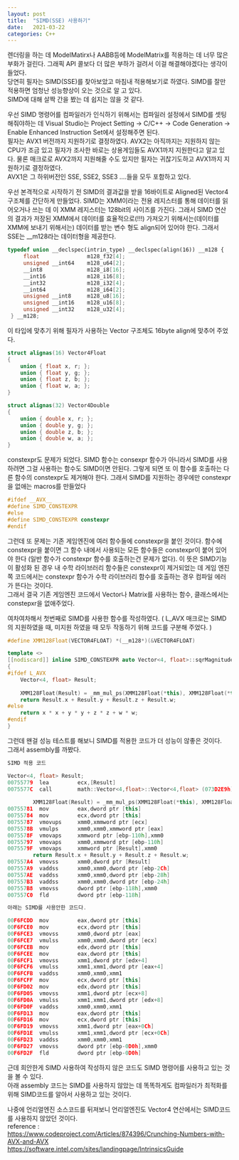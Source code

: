 ```yaml
---
layout: post
title:  "SIMD(SSE) 사용하기"
date:   2021-03-22
categories: C++
---
```


렌더링을 하는 데 ModelMatirx나 AABB등에 ModelMatrix를 적용하는 데 너무 많은 부화가 걸린다. 그래픽 API 콜보다 더 많은 부하가 걸려서 이걸 해결해야겠다는 생각이 들었다.    
당연히 필자는 SIMD(SSE)를 찾아보았고 마침내 적용해보기로 하였다. SIMD를 잘만 적용하면 엄청난 성능향상이 오는 것으로 알 고 있다.   
SIMD에 대해 살짝 간을 봤는 데 쉽지는 않을 것 같다.     

우선 SIMD 명령어를 컴파일러가 인식하기 위해서는 컴파일러 설정에서 SIMD를 셋팅해줘야하는 데 Visual Studio는 Project Setting -> C/C++ -> Code Generation -> Enable Enhanced Instruction Set에서 설정해주면 된다.    
필자는 AVX1 버전까지 지원하기로 결정하였다. AVX2는 아직까지는 지원하지 않는 CPU가 조금 있고 필자가 조사한 바로는 상용게임들도 AVX1까지 지원한다고 알고 있다. 물론 매크로로 AVX2까지 지원해줄 수도 있지만 필자는 귀찮기도하고 AVX1까지 지원하기로 결정하였다.    
AVX1은 그 하위버전인 SSE, SSE2, SSE3 ....들을 모두 포함하고 있다.       

우선 본격적으로 시작하기 전 SIMD의 결과값을 받을 16바이트로 Aligned된 Vector4 구조체를 간단하게 만들었다. SIMD는 XMM이라는 전용 레지스터를 통해 데이터를 읽어오거나 쓰는 데 이 XMM 레지스터는 128bit의 사이즈를 가진다. 그래서 SIMD 연산의 결과가 저장된 XMM에서 데이터를 효율적으로(!!!) 가져오기 위해서는(데이터를 XMM에 보내기 위해서는) 데이터를 받는 변수 형도 align되어 있어야 한다. 그래서 SSE는 __m128라는 데이터형을 제공한다.
```c++
typedef union __declspec(intrin_type) __declspec(align(16)) __m128 {
     float               m128_f32[4];
     unsigned __int64    m128_u64[2];
     __int8              m128_i8[16];
     __int16             m128_i16[8];
     __int32             m128_i32[4];
     __int64             m128_i64[2];
     unsigned __int8     m128_u8[16];
     unsigned __int16    m128_u16[8];
     unsigned __int32    m128_u32[4];
 } __m128;
```

이 타입에 맞추기 위해 필자가 사용하는 Vector 구조체도 16byte align에 맞추어 주었다. 
```c++
struct alignas(16) Vector4Float
{
    union { float x, r; };
    union { float y, g; };
    union { float z, b; };
    union { float w, a; };
}

struct alignas(32) Vector4Double
{
    union { double x, r; };
    union { double y, g; };
    union { double z, b; };
    union { double w, a; };
}
```      

constexpr도 문제가 되었다. SIMD 함수는 consexpr 함수가 아니라서 SIMD를 사용하려면 그걸 사용하는 함수도 SIMD이면 안된다. 그렇게 되면 또 이 함수를 호출하는 다른 함수의 constexpr도 제거해야 한다. 
그래서 SIMD를 지원하는 경우에만 constexpr을 없애는 macros를 만들었다
```c++
#ifdef __AVX__
#define SIMD_CONSTEXPR 
#else
#define SIMD_CONSTEXPR constexpr
#endif
```
그런데 또 문제는 기존 게임엔진에 여러 함수들에 constexpr을 붙인 것이다. 함수에 constexpr을 붙이면 그 함수 내에서 사용되는 모든 함수들은 constexpr이 붙어 있어야 한다 (일반 함수가 constexpr 함수를 호출하는건 문제가 없다). 이 뜻은 SIMD기능이 활성화 된 경우 내 수학 라이브러리 함수들은 constexpr이 제거되었는 데 게임 엔진쪽 코드에서는 constexpr 함수가 수학 라이브러리 함수를 호출하는 경우 컴파일 에러가 뜬다는 것이다.    
그래서 결국 기존 게임엔진 코드에서 Vector나 Matrix를 사용하는 함수, 클래스에서는 constepxr을 없애주었다.    

여차여차해서 첫번째로 SIMD를 사용한 함수를 작성하였다. ( L_AVX 매크로는 SIMD의 지원하였을 때, 미지원 하였을 때 모두 작동하기 위해 코드를 구분해 주었다. )
```c++
#define XMM128Float(VECTOR4FLOAT) *(__m128*)(&VECTOR4FLOAT)

template <>
[[nodiscard]] inline SIMD_CONSTEXPR auto Vector<4, float>::sqrMagnitude() const noexcept
{
#ifdef L_AVX
	Vector<4, float> Result;
	
	XMM128Float(Result) = _mm_mul_ps(XMM128Float(*this), XMM128Float(*this));
	return Result.x + Result.y + Result.z + Result.w;
#else
	return x * x + y * y + z * z + w * w;
#endif
}
```
그런데 왠걸 성능 테스트를 해보니 SIMD를 적용한 코드가 더 성능이 않좋은 것이다.        
그래서 assembly를 까봤다.
```c++
SIMD 적용 코드

Vector<4, float> Result;
00755779  lea         ecx,[Result]  
0075577C  call        math::Vector<4,float>::Vector<4,float> (073D2E9h)  
	
		XMM128Float(Result) = _mm_mul_ps(XMM128Float(*this), XMM128Float(*this));
00755781  mov         eax,dword ptr [this]  
00755784  mov         ecx,dword ptr [this]  
00755787  vmovups     xmm0,xmmword ptr [ecx]  
0075578B  vmulps      xmm0,xmm0,xmmword ptr [eax]  
0075578F  vmovaps     xmmword ptr [ebp-110h],xmm0  
00755797  vmovaps     xmm0,xmmword ptr [ebp-110h]  
0075579F  vmovaps     xmmword ptr [Result],xmm0  
		return Result.x + Result.y + Result.z + Result.w;
007557A4  vmovss      xmm0,dword ptr [Result]  
007557A9  vaddss      xmm0,xmm0,dword ptr [ebp-2Ch]  
007557AE  vaddss      xmm0,xmm0,dword ptr [ebp-28h]  
007557B3  vaddss      xmm0,xmm0,dword ptr [ebp-24h]  
007557B8  vmovss      dword ptr [ebp-118h],xmm0  
007557C0  fld         dword ptr [ebp-118h]
```

```c++
아래는 SIMD를 사용안한 코드다.

00F6FCDD  mov         eax,dword ptr [this]  
00F6FCE0  mov         ecx,dword ptr [this]  
00F6FCE3  vmovss      xmm0,dword ptr [eax]  
00F6FCE7  vmulss      xmm0,xmm0,dword ptr [ecx]  
00F6FCEB  mov         edx,dword ptr [this]  
00F6FCEE  mov         eax,dword ptr [this]  
00F6FCF1  vmovss      xmm1,dword ptr [edx+4]  
00F6FCF6  vmulss      xmm1,xmm1,dword ptr [eax+4]  
00F6FCFB  vaddss      xmm0,xmm0,xmm1  
00F6FCFF  mov         ecx,dword ptr [this]  
00F6FD02  mov         edx,dword ptr [this]  
00F6FD05  vmovss      xmm1,dword ptr [ecx+8]  
00F6FD0A  vmulss      xmm1,xmm1,dword ptr [edx+8]  
00F6FD0F  vaddss      xmm0,xmm0,xmm1  
00F6FD13  mov         eax,dword ptr [this]  
00F6FD16  mov         ecx,dword ptr [this]  
00F6FD19  vmovss      xmm1,dword ptr [eax+0Ch]  
00F6FD1E  vmulss      xmm1,xmm1,dword ptr [ecx+0Ch]  
00F6FD23  vaddss      xmm0,xmm0,xmm1  
00F6FD27  vmovss      dword ptr [ebp-0D0h],xmm0  
00F6FD2F  fld         dword ptr [ebp-0D0h]  
```
근데 희안한게 SIMD 사용하여 작성하지 않은 코드도 SIMD 명령어를 사용하고 있는 것을 볼 수 있다.    
아래 assembly 코드는 SIMD를 사용하지 않았는 데 똑똑하게도 컴파일러가 최적화를 위해 SIMD코드를 알아서 사용하고 있는 것이다.

나중에 언리얼엔진 소스코드를 뒤져보니 언리얼엔진도 Vector4 연산에서는 SIMD코드를 사용하지 않았던 것이다.    
reference :           
https://www.codeproject.com/Articles/874396/Crunching-Numbers-with-AVX-and-AVX    
https://software.intel.com/sites/landingpage/IntrinsicsGuide     